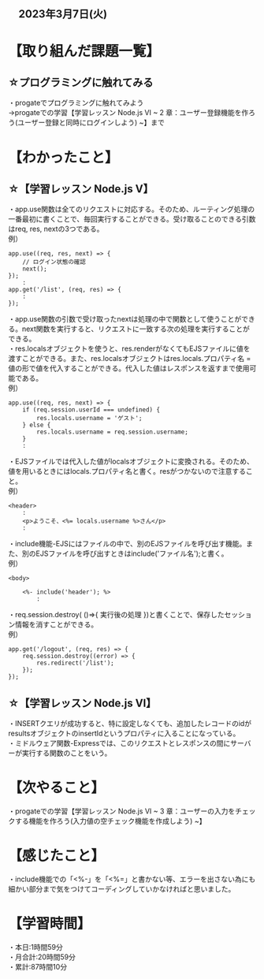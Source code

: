 ## 　2023年3月7日(火)
# 【取り組んだ課題一覧】
## ☆プログラミングに触れてみる
・progateでプログラミングに触れてみよう  
→progateでの学習【学習レッスン Node.js VI ~ 2 章：ユーザー登録機能を作ろう(ユーザー登録と同時にログインしよう) ~】まで
# 【わかったこと】
## ☆【学習レッスン Node.js V】
・app.use関数は全てのリクエストに対応する。そのため、ルーティング処理の一番最初に書くことで、毎回実行することができる。受け取ることのできる引数はreq, res, nextの3つである。<br>
例）<br>

    app.use((req, res, next) => {
        // ログイン状態の確認
        next();
    });
        :
    app.get('/list', (req, res) => {
        :
    });
・app.use関数の引数で受け取ったnextは処理の中で関数として使うことができる。next関数を実行すると、リクエストに一致する次の処理を実行することができる。<br>
・res.localsオブジェクトを使うと、res.renderがなくてもEJSファイルに値を渡すことができる。また、res.localsオブジェクトはres.locals.プロパティ名 = 値の形で値を代入することができる。代入した値はレスポンスを返すまで使用可能である。<br>
例）<br>

    app.use((req, res, next) => {
        if (req.session.userId === undefined) {
            res.locals.username = 'ゲスト';
        } else {
            res.locals.username = req.session.username;
        }
        :
・EJSファイルでは代入した値がlocalsオブジェクトに変換される。そのため、値を用いるときにはlocals.プロパティ名と書く。resがつかないので注意すること。<br>
例）<br>

    <header>
        :
        <p>ようこそ、<%= locals.username %>さん</p>
        :
・include機能-EJSにはファイルの中で、別のEJSファイルを呼び出す機能。また、別のEJSファイルを呼び出すときはinclude('ファイル名');と書く。<br>
例）<br>

    <body>

        <%- include('header'); %>
            :
・req.session.destroy( ()=>{ 実行後の処理 })と書くことで、保存したセッション情報を消すことができる。<br>
例）<br>

    app.get('/logout', (req, res) => {
        req.session.destroy((error) => {
            res.redirect('/list');
        });
    });
## ☆【学習レッスン Node.js VI】
・INSERTクエリが成功すると、特に設定しなくても、追加したレコードのidがresultsオブジェクトのinsertIdというプロパティに入ることになっている。<br>
・ミドルウェア関数-Expressでは、このリクエストとレスポンスの間にサーバーが実行する関数のことをいう。
# 【次やること】
・progateでの学習【学習レッスン Node.js VI ~ 3 章：ユーザーの入力をチェックする機能を作ろう(入力値の空チェック機能を作成しよう) ~】
# 【感じたこと】
・include機能での「<%-」を「<%=」と書かない等、エラーを出さない為にも細かい部分まで気をつけてコーディングしていかなければと思いました。<br>
# 【学習時間】
・本日:1時間59分<br>
・月合計:20時間59分<br>
・累計:87時間10分
